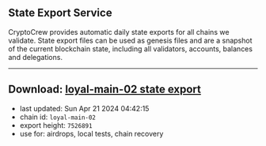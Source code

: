 ## State Export Service
CryptoCrew provides automatic daily state exports for all chains we validate. State export files can be used as genesis files and are a snapshot of the current blockchain state, including all validators, accounts, balances and delegations.

---
**Download: [loyal-main-02 state export](https://dl-eu2.ccvalidators.com/SERVICE/loyal/loyal-main-02_export_7526891.json)**
---

- last updated: Sun Apr 21 2024 04:42:15
- chain id: `loyal-main-02`
- export height: `7526891`
- use for: airdrops, local tests, chain recovery
